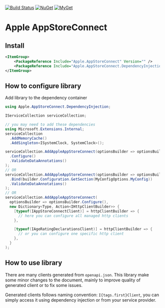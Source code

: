 [![Build Status](https://github.com/aviationexam/apple-app-store-connect-api/actions/workflows/build.yml/badge.svg?branch=main)](https://github.com/aviationexam/apple-app-store-connect-api/actions/workflows/build.yml)
[![NuGet](https://img.shields.io/nuget/v/Aviationexam.Apple.AppStoreConnect.svg?style=flat-square&label=nuget)](https://www.nuget.org/packages/Aviationexam.Apple.AppStoreConnect/)
[![MyGet](https://img.shields.io/myget/apple-app-store-connect/vpre/Aviationexam.Apple.AppStoreConnect?label=MyGet)](https://www.myget.org/feed/apple-app-store-connect/package/nuget/Aviationexam.Apple.AppStoreConnect)

# Apple AppStoreConnect

## Install
```xml
<ItemGroup>
    <PackageReference Include="Apple.AppStoreConnect" Version="" />
    <PackageReference Include="Apple.AppStoreConnect.DependencyInjection" Version="" />
</ItemGroup>
```

## How to configure library

Add library to the dependency container

```cs
using Apple.AppStoreConnect.DependencyInjection;

IServiceCollection serviceCollection;

// you may need to add these dependencies
using Microsoft.Extensions.Internal;
serviceCollection
  .AddMemoryCache()
  .AddSingleton<ISystemClock, SystemClock>();

serviceCollection.AddAppleAppStoreConnect(optionsBuilder => optionsBuilder
  .Configure()
  .ValidateDataAnnotations()
);
// OR
serviceCollection.AddAppleAppStoreConnect(optionsBuilder => optionsBuilder
  .Bind(builder.Configuration.GetSection(MyConfigOptions.MyConfig))
  .ValidateDataAnnotations()
);
// OR
serviceCollection.AddAppleAppStoreConnect(
  optionsBuilder => optionsBuilder.Configure(),
  new Dictionary<Type, Action<IHttpClientBuilder>> {
    [typeof(IAppStoreConnectClient)] = httpClientBuilder => {
      // here you can configure all managed http clients
    },

    [typeof(IAgeRatingDeclarationsClient)] = httpClientBuilder => {
      // or you can configure one specific http client
    },
  }
);
```

## How to use library

There are many clients generated from `openapi.json`.
This library make some minor changes to the document, mainly to improve quality of generated client or to fix some issues.

Generated clients follows naming convention: `I{tags.first}Client`, you can simply access it using dependency injection or from your service provider.
```cs

```
